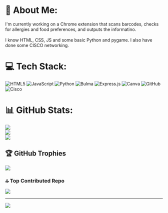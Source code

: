 # 💫 About Me:
I'm currently working on a Chrome extension that scans barcodes, checks for allergies and food preferences, and outputs the informatino.<br><br>I know HTML, CSS, JS and some basic Python and pygame. I also have done some CISCO networking. 


# 💻 Tech Stack:
![HTML5](https://img.shields.io/badge/html5-%23E34F26.svg?style=for-the-badge&logo=html5&logoColor=white) ![JavaScript](https://img.shields.io/badge/javascript-%23323330.svg?style=for-the-badge&logo=javascript&logoColor=%23F7DF1E) ![Python](https://img.shields.io/badge/python-3670A0?style=for-the-badge&logo=python&logoColor=ffdd54) ![Bulma](https://img.shields.io/badge/bulma-00D0B1?style=for-the-badge&logo=bulma&logoColor=white) ![Express.js](https://img.shields.io/badge/express.js-%23404d59.svg?style=for-the-badge&logo=express&logoColor=%2361DAFB) ![Canva](https://img.shields.io/badge/Canva-%2300C4CC.svg?style=for-the-badge&logo=Canva&logoColor=white) ![GitHub](https://img.shields.io/badge/github-%23121011.svg?style=for-the-badge&logo=github&logoColor=white) ![Cisco](https://img.shields.io/badge/cisco-%23049fd9.svg?style=for-the-badge&logo=cisco&logoColor=black)
# 📊 GitHub Stats:
![](https://github-readme-stats.vercel.app/api?username=Will-Georges&theme=dark&hide_border=false&include_all_commits=true&count_private=true)<br/>
![](https://github-readme-streak-stats.herokuapp.com/?user=Will-Georges&theme=dark&hide_border=false)<br/>
![](https://github-readme-stats.vercel.app/api/top-langs/?username=Will-Georges&theme=dark&hide_border=false&include_all_commits=true&count_private=true&layout=compact)

## 🏆 GitHub Trophies
![](https://github-profile-trophy.vercel.app/?username=Will-Georges&theme=radical&no-frame=false&no-bg=false&margin-w=4)

### 🔝 Top Contributed Repo
![](https://github-contributor-stats.vercel.app/api?username=Will-Georges&limit=5&theme=dark&combine_all_yearly_contributions=true)

---
[![](https://visitcount.itsvg.in/api?id=Will-Georges&icon=0&color=3)](https://visitcount.itsvg.in)

<!-- Proudly created with GPRM ( https://gprm.itsvg.in ) -->
